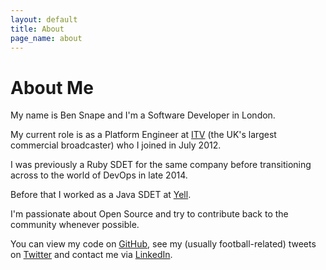 ```yaml
---
layout: default
title: About
page_name: about
---
```


# About Me

My name is Ben Snape and I'm a Software Developer in London.

My current role is as a Platform Engineer at [ITV](http://www.itv.com/) (the UK's largest commercial broadcaster) who I joined in July 2012.

I was previously a Ruby SDET for the same company before transitioning across to the world of DevOps in late 2014.

Before that I worked as a Java SDET at [Yell](https://www.yell.com/).

I'm passionate about Open Source and try to contribute back to the community whenever possible.

You can view my code on [GitHub](https://github.com/bsnape), see my (usually football-related) tweets on [Twitter](https://twitter.com/bensnape87) and contact me via [LinkedIn](https://www.linkedin.com/profile/view?id=52882842&trk=nav_responsive_tab_profile).
